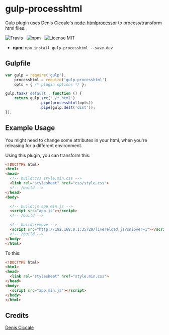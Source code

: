 # gulp-processhtml

Gulp plugin uses Denis Ciccale's [node-htmlprocessor](https://github.com/dciccale/node-htmlprocessor)
to process/transform html files.

![Travis](http://img.shields.io/travis/Wildhoney/gulp-processhtml.svg?style=flat)
&nbsp;
![npm](http://img.shields.io/npm/v/gulp-processhtml.svg?style=flat)
&nbsp;
![License MIT](http://img.shields.io/badge/License-MIT-lightgrey.svg?style=flat)

* **npm:** `npm install gulp-processhtml --save-dev`

## Gulpfile

```js
var gulp = require('gulp'),
    processhtml = require('gulp-processhtml')
    opts = { /* plugin options */ };

gulp.task('default', function () {
    return gulp.src('./*.html')
               .pipe(processhtml(opts))
               .pipe(gulp.dest('dist'));
});
```

## Example Usage

You might need to change some attributes in your html, when you're releasing
for a different environment.

Using this plugin, you can transform this:

```html
<!DOCTYPE html>
<html>
<head>
  <!-- build:css style.min.css -->
  <link rel="stylesheet" href="css/style.css">
  <!-- /build -->
</head>
<body>

  <!-- build:js app.min.js -->
  <script src="app.js"></script>
  <!-- /build -->

  <!-- build:remove -->
  <script src="http://192.168.0.1:35729/livereload.js?snipver=1"></script>
  <!-- /build -->
</body>
</html>
```

To this:

```html
<!DOCTYPE html>
<html>
<head>
  <link rel="stylesheet" href="style.min.css">
</head>
<body>
  <script src="app.min.js"></script>
</body>
</html>
```

## Credits

[Denis Ciccale](https://twitter.com/tdecs)